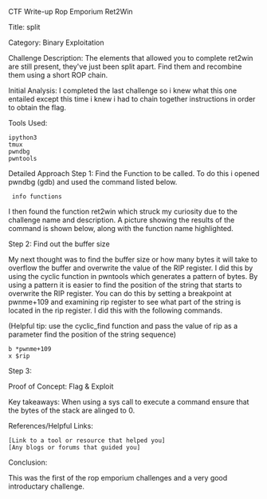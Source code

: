 CTF Write-up Rop Emporium Ret2Win

Title: split

Category: Binary Exploitation

Challenge Description: 
The elements that allowed you to complete ret2win are still present, they've just been split apart.
Find them and recombine them using a short ROP chain.

Initial Analysis:
I completed the last challenge so i knew what this one entailed except this time i knew i had to chain together instructions in order to obtain the flag.

Tools Used:

    ipython3
    tmux
    pwndbg
    pwntools
    

Detailed Approach
Step 1: Find the Function to be called.
To do this i opened pwndbg (gdb) and used the command listed below.

``` info functions```

I then found the function ret2win which struck my curiosity due to the challenge name and description. 
A picture showing the  results of the command is shown below, along with the function name highlighted.



Step 2: Find out the buffer size

My next thought was to find the buffer size or how many bytes it will take to overflow the buffer and overwrite the value of the RIP register. I did this by using the cyclic function in pwntools which generates a pattern of bytes. By using a pattern it is easier to find the position of the string that starts to overwrite the RIP register. You can do this by setting a breakpoint at pwnme+109 and examining rip register to see what part of the string is located in the rip register. I did this with the following commands. 

(Helpful tip: use the cyclic_find function and pass the value of rip as a parameter find the position of the string sequence)

``` 
b *pwnme+109
x $rip
```


Step 3: 




Proof of Concept: Flag & Exploit



Key takeaways:
When using a sys call to execute a command ensure that the bytes of the stack are alinged to 0.

References/Helpful Links:

    [Link to a tool or resource that helped you]
    [Any blogs or forums that guided you]

Conclusion:

This was the first of the rop emporium challenges and a very good introductary challenge. 
